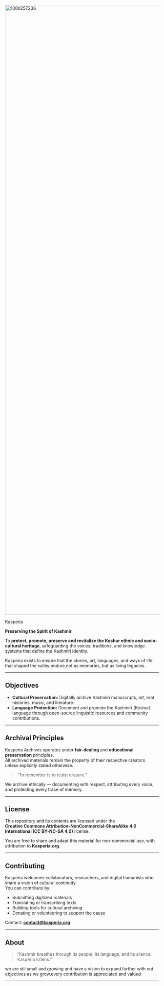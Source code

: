 <img width="2000" height="2000" alt="1000257236" src="https://github.com/user-attachments/assets/9b5f8037-0bf0-4220-b1fb-8a532b16de02" />

<h align="center"> Kasperia </h>

**Preserving the Spirit of Kashmir**

To **protect, promote, preserve and revitalize the Koshur ethnic and socio-cultural heritage**, safeguarding the voices, traditions, and knowledge systems that define the Kashmiri identity.

Kasperia exists to ensure that the stories, art, languages, and ways of life that shaped the valley endure,not as memories, but as living legacies.

---

## Objectives
- **Cultural Preservation:** Digitally archive Kashmiri manuscripts, art, oral histories, music, and literature.  
- **Language Protection:** Document and promote the Kashmiri (Koshur) language through open-source linguistic resources and community contributions. 
  
---

## Archival Principles
Kasperia Archives operates under **fair-dealing** and **educational preservation** principles.  
All archived materials remain the property of their respective creators unless explicitly stated otherwise.  

> “To remember is to resist erasure.”

We archive ethically — documenting with respect, attributing every voice, and protecting every trace of memory.


---

## License
This repository and its contents are licensed under the  
**Creative Commons Attribution-NonCommercial-ShareAlike 4.0 International (CC BY-NC-SA 4.0)** license.  

You are free to share and adapt this material for non-commercial use, with attribution to **Kasperia.org**.

---

## Contributing
Kasperia welcomes collaborators, researchers, and digital humanists who share a vision of cultural continuity.  
You can contribute by:
- Submitting digitized materials
- Translating or transcribing texts  
- Building tools for cultural archiving  
- Donating or volunteering to support the cause  

Contact: **contact@kasperia.org**

---

## About


> “Kashmir breathes through its people, its language, and its silence.  
> Kasperia listens.”

we are stil small and growing and have a vision to expand further with out objectives as we grow,every contribution is appreciated and valued 



---
